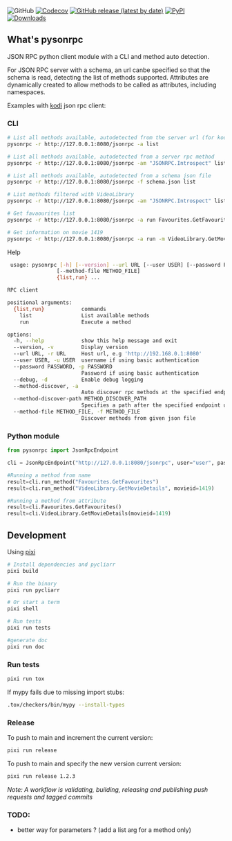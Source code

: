 ![GitHub](https://img.shields.io/github/license/vche/pysonrpc) [![Codecov](https://img.shields.io/codecov/c/github/vche/pysonrpc)](https://codecov.io/gh/vche/pysonrpc) [![GitHub release (latest by date)](https://img.shields.io/github/v/release/vche/pysonrpc)](https://github.com/vche/pysonrpc/releases) [![PyPI](https://img.shields.io/pypi/v/pysonrpc)](https://pypi.org/project/pysonrpc/) [![Downloads](https://pepy.tech/badge/pysonrpc)](https://pepy.tech/project/pysonrpc)

## What's pysonrpc

JSON RPC python client module with a CLI and method auto detection.

For JSON RPC server with a schema, an url canbe specified so that the schema is read, detecting the list of methods
supported.
Attributes are dynamically created to allow methods to be called as attributes, including namespaces.

Examples with [kodi](https://kodi.tv/) json rpc client:

### CLI

```bash
# List all methods available, autodetected from the server url (for kodi, this is not a complete list)
pysonrpc -r http://127.0.0.1:8080/jsonrpc -a list

# List all methods available, autodetected from a server rpc method
pysonrpc -r http://127.0.0.1:8080/jsonrpc -am "JSONRPC.Introspect" list -s -f VideoLibrary.

# List all methods available, autodetected from a schema json file
pysonrpc -r http://127.0.0.1:8080/jsonrpc -f schema.json list

# List methods filtered with VideoLibrary
pysonrpc -r http://127.0.0.1:8080/jsonrpc -am "JSONRPC.Introspect" list -s -f VideoLibrary

# Get favaourites list
pysonrpc -r http://127.0.0.1:8080/jsonrpc -a run Favourites.GetFavourites

# Get information on movie 1419
pysonrpc -r http://127.0.0.1:8080/jsonrpc -a run -m VideoLibrary.GetMovieDetails -p '{"movieid": 1419}'
```

Help
```bash
 usage: pysonrpc [-h] [--version] --url URL [--user USER] [--password PASSWORD] [--debug] [--method-discover] [--method-discover-path METHOD_DISCOVER_PATH]
                [--method-file METHOD_FILE]
                {list,run} ...

RPC client

positional arguments:
  {list,run}            commands
    list                List available methods
    run                 Execute a method

options:
  -h, --help            show this help message and exit
  --version, -v         Display version
  --url URL, -r URL     Host url, e.g 'http://192.168.0.1:8080'
  --user USER, -u USER  username if using basic authentication
  --password PASSWORD, -p PASSWORD
                        Password if using basic authentication
  --debug, -d           Enable debug logging
  --method-discover, -a
                        Auto discover rpc methods at the specified endpoint url
  --method-discover-path METHOD_DISCOVER_PATH
                        Specifies a path after the specified endpoint url to query for methods auto discovery
  --method-file METHOD_FILE, -f METHOD_FILE
                        Discover methods from given json file
```

### Python module

```python
from pysonrpc import JsonRpcEndpoint

cli = JsonRpcEndpoint("http://127.0.0.1:8080/jsonrpc", user="user", password="pwd", schema_method="JSONRPC.Introspect")

#Running a method from name
result=cli.run_method("Favourites.GetFavourites")
result=cli.run_method("VideoLibrary.GetMovieDetails", movieid=1419)

#Running a method from attribute
result=cli.Favourites.GetFavourites()
result=cli.VideoLibrary.GetMovieDetails(movieid=1419)
```

## Development

Using [pixi](https://pixi.sh/)

```sh
# Install dependencies and pycliarr
pixi build

# Run the binary
pixi run pycliarr

# Or start a term
pixi shell

# Run tests
pixi run tests

#generate doc
pixi run doc
```

### Run tests

```sh
pixi run tox
```

If mypy fails due to missing import stubs:
```sh
.tox/checkers/bin/mypy --install-types
```

### Release

To push to main and increment the current version:
```sh
pixi run release
```

To push to main and specify the new version current version:
```sh
pixi run release 1.2.3
```

_Note: A workflow is validating, building, releasing and publishing push requests and tagged commits_

### TODO:
- better way for parameters ? (add a list arg for a method only)

